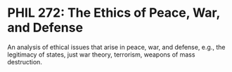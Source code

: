 # PHIL 272: The Ethics of Peace, War, and Defense

An analysis of ethical issues that arise in peace, war, and defense, e.g., the legitimacy of states, just war theory, terrorism, weapons of mass destruction.